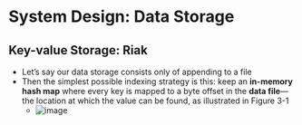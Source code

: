 # System Design: Data Storage

## Key-value Storage: Riak
- Let’s say our data storage consists only of appending to a file
- Then the simplest possible indexing strategy is this: keep an **in-memory hash map** where every key is mapped to a byte offset in the **data file**—the location at which the value can be found, as illustrated in Figure 3-1
  - ![image](https://user-images.githubusercontent.com/57194114/207240278-635a6ce8-f83e-4f0f-a502-fde4a84c3b0a.png)

